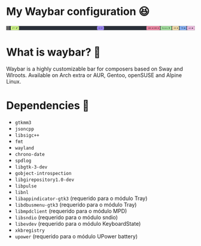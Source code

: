 # My Waybar configuration 😆

![Exemplo](https://github.com/adotive/waybar/blob/main/waybar-example.png)

# What is waybar? 🤔
Waybar is a highly customizable bar for composers based on Sway and Wlroots.
Available on Arch extra or AUR, Gentoo, openSUSE and Alpine Linux.

# Dependencies 📖
- `gtkmm3`
- `jsoncpp`
- `libsigc++`
- `fmt`
- `wayland`
- `chrono-date`
- `spdlog`
- `libgtk-3-dev` 
- `gobject-introspection` 
- `libgirepository1.0-dev` 
- `libpulse` 
- `libnl` 
- `libappindicator-gtk3` (requerido para o módulo Tray)
- `libdbusmenu-gtk3` (requerido para o módulo Tray)
- `libmpdclient` (requerido para o módulo MPD)
- `libsndio` (requerido para o módulo sndio)
- `libevdev` (requerido para o módulo KeyboardState)
- `xkbregistry`
- `upower` (requerido para o módulo UPower battery)
